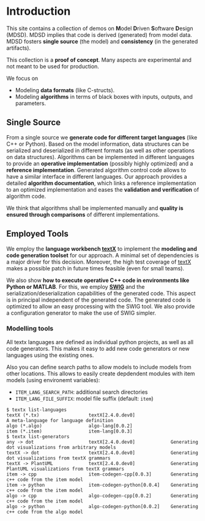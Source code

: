# Introduction

This site contains a collection of demos on **M**odel **D**riven **S**oftware **D**esign (MDSD). MDSD implies that code is derived (generated) from model data.
MDSD fosters **single source** (the model) and **consistency** (in the generated artifacts).

This collection is a **proof of concept**. Many aspects are experimental
and not meant to be used for production.

We focus on 

 * Modeling **data formats** (like C-structs).
 * Modeling **algorithms** in terms of black boxes with inputs, outputs, and parameters.
 
## Single Source

From a single source we **generate code for different target languages**
(like C++ or Python). Based on the
model information, data structures can be serialized and deserialized in
different formats (as well as other operations on data structures). 
Algorithms can be implemented in different languages to provide an **operative implementation**
(possibly highly optimized) and a **reference implementation**.
Generated algorithm control code allows to have a similar interface in
different languages. Our approach provides a detailed **algorithm documentation**,
which links a reference implementation to an optimized implementation and eases
the **validation and verification** of algorithm code. 

We think that algorithms shall be implemented manually and 
**quality is ensured through comparisons** of different implementations.

## Employed Tools

We employ the **language workbench [textX](http://textx.github.io/textX/stable/)** to implement 
the **modeling and code generation toolset** for our
approach. A minimal set of dependencies is a major driver for this decision. Moreover, the high test coverage of
[textX](https://github.com/textX/textX) makes a possible patch in future times feasible (even for small teams).


We also show **how to execute operative C++ code in environments like Python or MATLAB**.
For this, we employ **[SWIG](http://www.swig.org/)** and the serialization/deserialization
capabilities of the generated code. This aspect is in principal independent of
the generated code. The generated code is optimized to allow an easy processing 
with the SWIG tool. We also provide a configuration generator to make the
use of SWIG simpler.

### Modelling tools

All textx languages are defined as individual python projects, as well as all code generators. 
This makes it easy to add new code generators or new languages using the existing ones.

Also you can define search paths to allow models to include models from other locations. 
This allows to easily create depdendent modules with item models (using environemt variables):

 - `ITEM_LANG_SEARCH_PATH`: additional search directories
 - `ITEM_LANG_FILE_SUFFIX`: model file suffix (default: `item`)

```
$ textx list-languages
textX (*.tx)                  textX[2.4.0.dev0]                       A meta-language for language definition
algo (*.algo)                 algo-lang[0.0.2]                        
item (*.item)                 item-lang[0.0.3]                        
$ textx list-generators
any -> dot                    textX[2.4.0.dev0]             Generating dot visualizations from arbitrary models
textX -> dot                  textX[2.4.0.dev0]             Generating dot visualizations from textX grammars
textX -> PlantUML             textX[2.4.0.dev0]             Generating PlantUML visualizations from textX grammars
item -> cpp                   item-codegen-cpp[0.0.3]       Generating c++ code from the item model
item -> python                item-codegen-python[0.0.4]    Generating c++ code from the item model
algo -> cpp                   algo-codegen-cpp[0.0.2]       Generating c++ code from the item model
algo -> python                algo-codegen-python[0.0.2]    Generating c++ code from the algo model
```